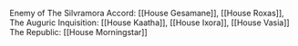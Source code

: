 Enemy of The Silvramora Accord: [[House Gesamane]], [[House Roxas]],
The Auguric Inquisition: [[House Kaatha]], [[House Ixora]], [[House Vasia]]
The Republic: [[House Morningstar]]



